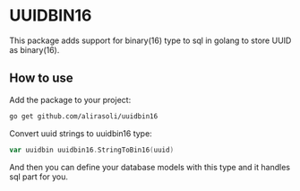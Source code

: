 # UUIDBIN16
This package adds support for binary(16) type to sql in golang to store UUID as binary(16).

## How to use
Add the package to your project:
```bash
go get github.com/alirasoli/uuidbin16
```

Convert uuid strings to uuidbin16 type:
```go
var uuidbin uuidbin16.StringToBin16(uuid)
```
And then you can define your database models with this type and it handles sql part for you.